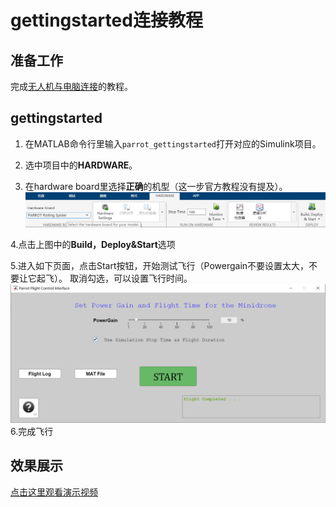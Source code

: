 # gettingstarted连接教程

## 准备工作

完成[无人机与电脑连接](与电脑连接.md)的教程。

## gettingstarted
1. 在MATLAB命令行里输入`parrot_gettingstarted`打开对应的Simulink项目。

2. 选中项目中的**HARDWARE**。

3. 在hardware board里选择**正确**的机型（这一步官方教程没有提及）。
    ![选择机型](image/选择机型.png)
   
4.点击上图中的**Build，Deploy&Start**选项

5.进入如下页面，点击Start按钮，开始测试飞行（Powergain不要设置太大，不要让它起飞）。
  取消勾选，可以设置飞行时间。
    ![飞行页面](image/飞行页面.png)
6.完成飞行
## 效果展示
[点击这里观看演示视频](https://wwszkty.github.io/parrot-rolling-minidrone-with-matlab/index.html)
